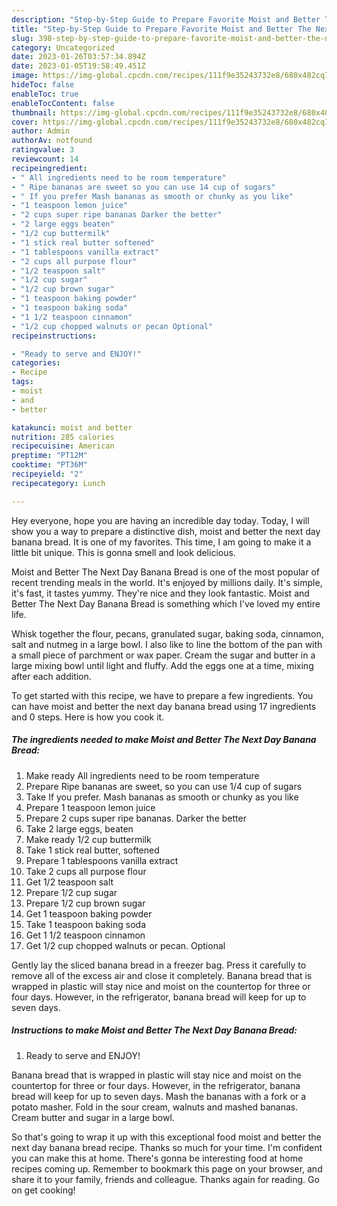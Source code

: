 ```yaml
---
description: "Step-by-Step Guide to Prepare Favorite Moist and Better The Next Day Banana Bread"
title: "Step-by-Step Guide to Prepare Favorite Moist and Better The Next Day Banana Bread"
slug: 398-step-by-step-guide-to-prepare-favorite-moist-and-better-the-next-day-banana-bread
category: Uncategorized
date: 2023-01-26T03:57:34.894Z
date: 2023-01-05T19:58:49.451Z
image: https://img-global.cpcdn.com/recipes/111f9e35243732e8/680x482cq70/moist-and-better-the-next-day-banana-bread-recipe-main-photo.jpg
hideToc: false
enableToc: true
enableTocContent: false
thumbnail: https://img-global.cpcdn.com/recipes/111f9e35243732e8/680x482cq70/moist-and-better-the-next-day-banana-bread-recipe-main-photo.jpg
cover: https://img-global.cpcdn.com/recipes/111f9e35243732e8/680x482cq70/moist-and-better-the-next-day-banana-bread-recipe-main-photo.jpg
author: Admin
authorAv: notfound
ratingvalue: 3
reviewcount: 14
recipeingredient:
- " All ingredients need to be room temperature"
- " Ripe bananas are sweet so you can use 14 cup of sugars"
- " If you prefer Mash bananas as smooth or chunky as you like"
- "1 teaspoon lemon juice"
- "2 cups super ripe bananas Darker the better"
- "2 large eggs beaten"
- "1/2 cup buttermilk"
- "1 stick real butter softened"
- "1 tablespoons vanilla extract"
- "2 cups all purpose flour"
- "1/2 teaspoon salt"
- "1/2 cup sugar"
- "1/2 cup brown sugar"
- "1 teaspoon baking powder"
- "1 teaspoon baking soda"
- "1 1/2 teaspoon cinnamon"
- "1/2 cup chopped walnuts or pecan Optional"
recipeinstructions:

- "Ready to serve and ENJOY!"
categories:
- Recipe
tags:
- moist
- and
- better

katakunci: moist and better 
nutrition: 285 calories
recipecuisine: American
preptime: "PT12M"
cooktime: "PT36M"
recipeyield: "2"
recipecategory: Lunch

---
```



Hey everyone, hope you are having an incredible day today. Today, I will show you a way to prepare a distinctive dish, moist and better the next day banana bread. It is one of my favorites. This time, I am going to make it a little bit unique. This is gonna smell and look delicious.

Moist and Better The Next Day Banana Bread is one of the most popular of recent trending meals in the world. It's enjoyed by millions daily. It's simple, it's fast, it tastes yummy. They're nice and they look fantastic. Moist and Better The Next Day Banana Bread is something which I've loved my entire life.

Whisk together the flour, pecans, granulated sugar, baking soda, cinnamon, salt and nutmeg in a large bowl. I also like to line the bottom of the pan with a small piece of parchment or wax paper. Cream the sugar and butter in a large mixing bowl until light and fluffy. Add the eggs one at a time, mixing after each addition.


To get started with this recipe, we have to prepare a few ingredients. You can have moist and better the next day banana bread using 17 ingredients and 0 steps. Here is how you cook it.

<!--inarticleads1-->

##### The ingredients needed to make Moist and Better The Next Day Banana Bread:

1. Make ready  All ingredients need to be room temperature
1. Prepare  Ripe bananas are sweet, so you can use 1/4 cup of sugars
1. Take  If you prefer. Mash bananas as smooth or chunky as you like
1. Prepare 1 teaspoon lemon juice
1. Prepare 2 cups super ripe bananas. Darker the better
1. Take 2 large eggs, beaten
1. Make ready 1/2 cup buttermilk
1. Take 1 stick real butter, softened
1. Prepare 1 tablespoons vanilla extract
1. Take 2 cups all purpose flour
1. Get 1/2 teaspoon salt
1. Prepare 1/2 cup sugar
1. Prepare 1/2 cup brown sugar
1. Get 1 teaspoon baking powder
1. Take 1 teaspoon baking soda
1. Get 1 1/2 teaspoon cinnamon
1. Get 1/2 cup chopped walnuts or pecan. Optional


Gently lay the sliced banana bread in a freezer bag. Press it carefully to remove all of the excess air and close it completely. Banana bread that is wrapped in plastic will stay nice and moist on the countertop for three or four days. However, in the refrigerator, banana bread will keep for up to seven days. 

<!--inarticleads2-->

##### Instructions to make Moist and Better The Next Day Banana Bread:


1. Ready to serve and ENJOY!

Banana bread that is wrapped in plastic will stay nice and moist on the countertop for three or four days. However, in the refrigerator, banana bread will keep for up to seven days. Mash the bananas with a fork or a potato masher. Fold in the sour cream, walnuts and mashed bananas. Cream butter and sugar in a large bowl. 

So that's going to wrap it up with this exceptional food moist and better the next day banana bread recipe. Thanks so much for your time. I'm confident you can make this at home. There's gonna be interesting food at home recipes coming up. Remember to bookmark this page on your browser, and share it to your family, friends and colleague. Thanks again for reading. Go on get cooking!
